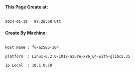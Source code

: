 
   
#### This Page Create at:

```bash

2024-01-19 - 07:26:58 UTC

```

#### Create By Machine:

```bash

Host Name : fv-az585-104

platform  : Linux-6.2.0-1018-azure-x86_64-with-glibc2.35

Ip Local  : 10.1.0.60

```

